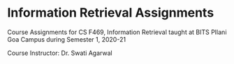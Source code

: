 # Information Retrieval Assignments
Course Assignments for CS F469, Information Retrieval taught at BITS PIlani Goa Campus during Semester 1, 2020-21

Course Instructor: Dr. Swati Agarwal
